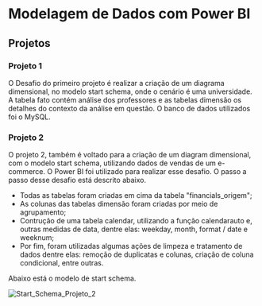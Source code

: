 # Modelagem de Dados com Power BI

## Projetos

### Projeto 1

O Desafio do primeiro projeto é realizar a criação de um diagrama dimensional, no modelo start schema, onde o cenário é uma universidade. 
A tabela fato contém análise dos professores e as tabelas dimensão os detalhes do contexto da análise em questão.
O banco de dados utilizados foi o MySQL. 

### Projeto 2

O projeto 2, também é voltado para a criação de um diagram dimensional, com o modelo start schema, utilizando dados de vendas de um e-commerce. 
O Power BI foi utilizado para realizar esse desafio.
O passo a passo desse desafio está descrito abaixo.

- Todas as tabelas foram criadas em cima da tabela "financials_origem";
- As colunas das tabelas dimensão foram criadas por meio de agrupamento;
- Contrução de uma tabela calendar, utilizando a função calendarauto e, outras medidas de data, dentre elas: weekday, month, format / date e weeknum;
- Por fim, foram utilizadas algumas ações de limpeza e tratamento de dados dentre elas: remoção de duplicatas e colunas, criação de coluna condicional, entre outras.

Abaixo está o modelo de start schema.

![Start_Schema_Projeto_2](https://github.com/IsadoraLino/Bootcamp_Data_Analytics_com_Power_BI_DIO/blob/main/M%C3%B3dulo%204/Start_Schema_Projeto_2.png)

